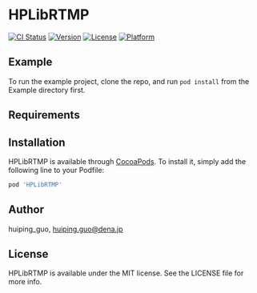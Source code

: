 # HPLibRTMP

[![CI Status](https://img.shields.io/travis/huiping_guo/HPLibRTMP.svg?style=flat)](https://travis-ci.org/huiping_guo/HPLibRTMP)
[![Version](https://img.shields.io/cocoapods/v/HPLibRTMP.svg?style=flat)](https://cocoapods.org/pods/HPLibRTMP)
[![License](https://img.shields.io/cocoapods/l/HPLibRTMP.svg?style=flat)](https://cocoapods.org/pods/HPLibRTMP)
[![Platform](https://img.shields.io/cocoapods/p/HPLibRTMP.svg?style=flat)](https://cocoapods.org/pods/HPLibRTMP)

## Example

To run the example project, clone the repo, and run `pod install` from the Example directory first.

## Requirements

## Installation

HPLibRTMP is available through [CocoaPods](https://cocoapods.org). To install
it, simply add the following line to your Podfile:

```ruby
pod 'HPLibRTMP'
```

## Author

huiping_guo, huiping.guo@dena.jp

## License

HPLibRTMP is available under the MIT license. See the LICENSE file for more info.
